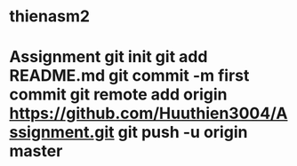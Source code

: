 # thienasm2
# Assignment git init git add README.md git commit -m first commit git remote add origin https://github.com/Huuthien3004/Assignment.git git push -u origin master
